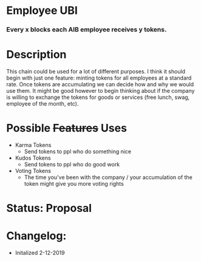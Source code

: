 # Employee UBI
### Every x blocks each AIB employee receives y tokens.

# Description
This chain could be used for a lot of different purposes. I think it should begin with just one feature: minting tokens for all employees at a standard rate. Once tokens are accumulating we can decide how and why we would use them. It might be good however to begin thinking about if the company is willing to exchange the tokens for goods or services (free lunch, swag, employee of the month, etc).

# Possible ~~Features~~ Uses
* Karma Tokens
    * Send tokens to ppl who do something nice
* Kudos Tokens
    * Send tokens to ppl who do good work
* Voting Tokens
    * The time you've been with the company / your accumulation of the token might give you more voting rights
    
# Status: Proposal
 
# Changelog:
 - Initalized 2-12-2019
